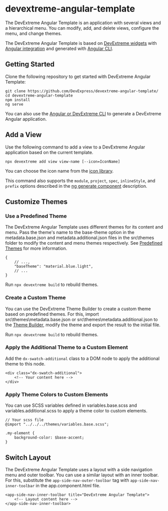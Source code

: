 # devextreme-angular-template

The DevExtreme Angular Template is an application with several views and a hierarchical menu. You can modify, add, and delete views, configure the menu, and change themes.

The DevExtreme Angular Template is based on [DevExtreme widgets](https://js.devexpress.com/) with [Angular integration](https://github.com/devexpress/DevExtreme-angular) and generated with [Angular CLI](https://github.com/angular/angular-cli).

## Getting Started

Clone the following repository to get started with DevExtreme Angular Template:

    git clone https://github.com/DevExpress/devextreme-angular-template/
    cd devextreme-angular-template
    npm install
    ng serve

You can also use the [Angular or DevExtreme CLI](https://github.com/devexpress/DevExtreme-angular#quick-start) to generate a DevExtreme Angular application.

## Add a View

Use the following command to add a view to a DevExtreme Angular application based on the current template.

    npx devextreme add view view-name [--icon=IconName]

You can choose the icon name from the [icon library](https://js.devexpress.com/Documentation/Guide/Themes/Icon_Library/).

This command also supports the `module`, `project`, `spec`, `inlineStyle`, and `prefix` options described in the [ng generate component](https://github.com/angular/angular-cli/wiki/generate-component) description.

## Customize Themes

### Use a Predefined Theme

The DevExtreme Angular Template uses different themes for its content and menu. Pass the theme's name to the base-theme option in the metadata.base.json and metadata.additional.json files in the src\themes folder to modify the content and menu themes respectively. See [Predefined Themes](https://js.devexpress.com/Documentation/Guide/Themes/Predefined_Themes/) for more information.

    {
        // ...,
        "baseTheme": "material.blue.light",
        // ...
    }

Run `npx devextreme build` to rebuild themes.

### Create a Custom Theme

You can use the DevExtreme Theme Builder to create a custom theme based on predefined themes. For this, import src\themes\metadata.base.json or src\themes\metadata.additional.json to the [Theme Builder](https://js.devexpress.com/Documentation/Guide/Themes/Theme_Builder/), modify the theme and export the result to the initial file.

Run `npx devextreme build` to rebuild themes.

### Apply the Additional Theme to a Custom Element

Add the `dx-swatch-additional` class to a DOM node to apply the additional theme to this node.

    <div class="dx-swatch-additional">
        <!-- Your content here -->
    </div>

### Apply Theme Colors to Custom Elements

You can use SCSS variables defined in variables.base.scss and variables.additional.scss to apply a theme color to custom elements.

    // Your scss file
    @import "../../../themes/variables.base.scss";

    .my-element {
        background-color: $base-accent;
    }

## Switch Layout

The DevExtreme Angular Template uses a layout with a side navigation menu and outer toolbar. You can use a similar layout with an inner toolbar. For this, substitute the `app-side-nav-outer-toolbar` tag with `app-side-nav-inner-toolbar` in the app.component.html file.

    <app-side-nav-inner-toolbar title="DevExtreme Angular Template">
        <!-- Layout content here -->
    </app-side-nav-inner-toolbar>

